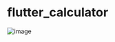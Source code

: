 # flutter_calculator

![image](https://github.com/user-attachments/assets/31e0df9e-aa8a-46e0-851b-8e149f1bead0)

